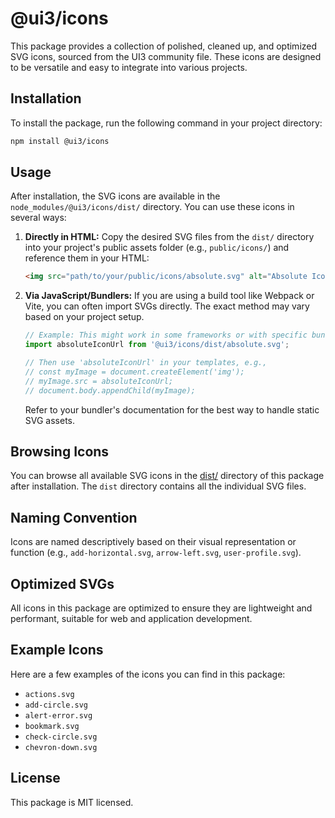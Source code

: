 # @ui3/icons

This package provides a collection of polished, cleaned up, and optimized SVG icons, sourced from the UI3 community file. These icons are designed to be versatile and easy to integrate into various projects.

## Installation

To install the package, run the following command in your project directory:

```bash
npm install @ui3/icons
```

## Usage

After installation, the SVG icons are available in the `node_modules/@ui3/icons/dist/` directory. You can use these icons in several ways:

1.  **Directly in HTML:** Copy the desired SVG files from the `dist/` directory into your project's public assets folder (e.g., `public/icons/`) and reference them in your HTML:

    ```html
    <img src="path/to/your/public/icons/absolute.svg" alt="Absolute Icon" width="24" height="24" />
    ```

2.  **Via JavaScript/Bundlers:** If you are using a build tool like Webpack or Vite, you can often import SVGs directly. The exact method may vary based on your project setup.

    ```javascript
    // Example: This might work in some frameworks or with specific bundler configurations
    import absoluteIconUrl from '@ui3/icons/dist/absolute.svg';

    // Then use 'absoluteIconUrl' in your templates, e.g.,
    // const myImage = document.createElement('img');
    // myImage.src = absoluteIconUrl;
    // document.body.appendChild(myImage);
    ```
    Refer to your bundler's documentation for the best way to handle static SVG assets.

## Browsing Icons

You can browse all available SVG icons in the [dist/](./dist/) directory of this package after installation. The `dist` directory contains all the individual SVG files.

## Naming Convention

Icons are named descriptively based on their visual representation or function (e.g., `add-horizontal.svg`, `arrow-left.svg`, `user-profile.svg`).

## Optimized SVGs

All icons in this package are optimized to ensure they are lightweight and performant, suitable for web and application development.

## Example Icons

Here are a few examples of the icons you can find in this package:

- `actions.svg`
- `add-circle.svg`
- `alert-error.svg`
- `bookmark.svg`
- `check-circle.svg`
- `chevron-down.svg`

## License

This package is MIT licensed.
